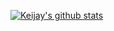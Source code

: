 [![Keijay's github stats](https://github-readme-stats.vercel.app/api?username=8pxl)](https://github.com/8pxl/github-readme-stats)
